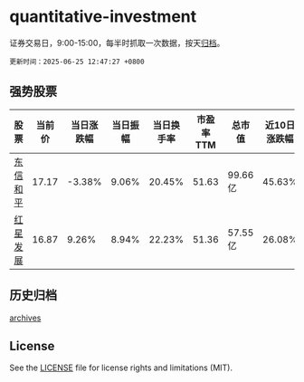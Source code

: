 # quantitative-investment

证券交易日，9:00-15:00，每半时抓取一次数据，按天[归档](archives)。

`更新时间：2025-06-25 12:47:27 +0800`

## 强势股票

|股票|当前价|当日涨跌幅|当日振幅|当日换手率|市盈率TTM|总市值|近10日涨跌幅|
|----|----|----|----|----|----|----|----|
|[东信和平](https://xueqiu.com/S/SZ002017)|17.17|-3.38%|9.06%|20.45%|51.63|99.66亿|45.63%|
|[红星发展](https://xueqiu.com/S/SH600367)|16.87|9.26%|8.94%|22.23%|51.36|57.55亿|26.08%|

## 历史归档

[archives](archives)

## License

See the [LICENSE](LICENSE) file for license rights and limitations (MIT).